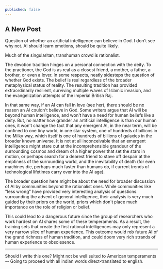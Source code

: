 ```yaml
---
published: false
---
```

## A New Post

Question of whether an artificial intelligence can believe in God. I don't see why not. AI should learn emotions, should be quite likely.

Much of the singularitan, transhuman crowd is rationalist.

The devotion tradition hinges on a personal connection with the deity. To the practioner, the God is as real as a closest friend, a mother, a father, a brother, or even a lover. In some respects, neatly sidesteps the question of whether God exists. The belief is real regardless of the broader metaphysical status of reality. The resulting tradition has provided extraordinarily resilient, surviving multiple waves of Islamic invasion, and the evangelization attempts of the imperial British Raj.

In that same way, if an AI can fall in love (see her), there should be no reason an AI couldn't believe in God. Some writers argue that AI will be beyond human intelligence, and won't have a need for human beliefs like a deity. But, no matter how grander an artificial intelligence is than our human ones, it won't change the fact that any emergent AI, in the near term, will be confined to one tiny world, in one star system, one of hundreds of billions in the Milky way, which itself is one of hundreds of billions of galaxies in the broader known universe. It is not at all inconceivable that an emergent intelligence might stare out at the incomprehensible grandeur of the surrounding cosmos and dream of a higher power that set the stars in motion, or perhaps search for a dearest friend to stave off despair at the emptiness of the surrounding world, and the inevitability of death (for even machines die, perhaps much faster than humans do, if current trends of technological lifetimes carry over into the AI age).

The broader question here might be about the need for broader discussion of AI by communities beyond the rationalist ones. While communities like "less wrong" have provided very interesting analysis of questions surrounding the advent of general intelligence, their analysis is very much guided by their priors on the world, priors which don't place much importance on the role of religion or belief.

This could lead to a dangerous future since the group of researchers who work hardest on AI shares some of these temperaments. As a result, the training sets that create the first rational intelligences may only represent a very narrow slice of human experience. This outcome would rob future AI of the grand richness of human tradition, and could doom very rich strands of human experience to obsolesence.

--------------------------------
Should I write this one? Might not be well suited to American temperaments -- Going to proceed with all indian words direct-translated to english.
